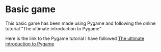 # Basic game

This basic game has been made using Pygame and following the online tutorial "The ultimate introduction to Pygame"

Here is the link to the Pygame tutorial I have followed
[The ultimate introduction to Pygame](https://www.youtube.com/watch?v=AY9MnQ4x3zk)
